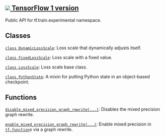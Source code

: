 [ ![](https://tensorflow.google.cn/images/tf_logo_32px.png) TensorFlow 1
version](/versions/r1.15/api_docs/python/tf/train/experimental)  
---  
  
Public API for tf.train.experimental namespace.

## Classes

[`class
DynamicLossScale`](https://tensorflow.google.cn/api_docs/python/tf/train/experimental/DynamicLossScale):
Loss scale that dynamically adjusts itself.

[`class
FixedLossScale`](https://tensorflow.google.cn/api_docs/python/tf/train/experimental/FixedLossScale):
Loss scale with a fixed value.

[`class
LossScale`](https://tensorflow.google.cn/api_docs/python/tf/train/experimental/LossScale):
Loss scale base class.

[`class
PythonState`](https://tensorflow.google.cn/api_docs/python/tf/train/experimental/PythonState):
A mixin for putting Python state in an object-based checkpoint.

## Functions

[`disable_mixed_precision_graph_rewrite(...)`](https://tensorflow.google.cn/api_docs/python/tf/train/experimental/disable_mixed_precision_graph_rewrite):
Disables the mixed precision graph rewrite.

[`enable_mixed_precision_graph_rewrite(...)`](https://tensorflow.google.cn/api_docs/python/tf/train/experimental/enable_mixed_precision_graph_rewrite):
Enable mixed precision in
[`tf.function`](https://tensorflow.google.cn/api_docs/python/tf/function)s via
a graph rewrite.

